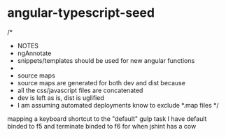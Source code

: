 # angular-typescript-seed

/*
 * NOTES
 * ngAnnotate
 * snippets/templates should be used for new angular functions
 * 
 * source maps
 * source maps are generated for both dev and dist because
 * all the css/javascript files are concatenated
 * dev is left as is, dist is uglified
 * I am assuming automated deployments know to exclude *.map files
 */

mapping a keyboard shortcut to the "default" gulp task
I have default binded to f5 and terminate binded to f6 for when jshint has a cow